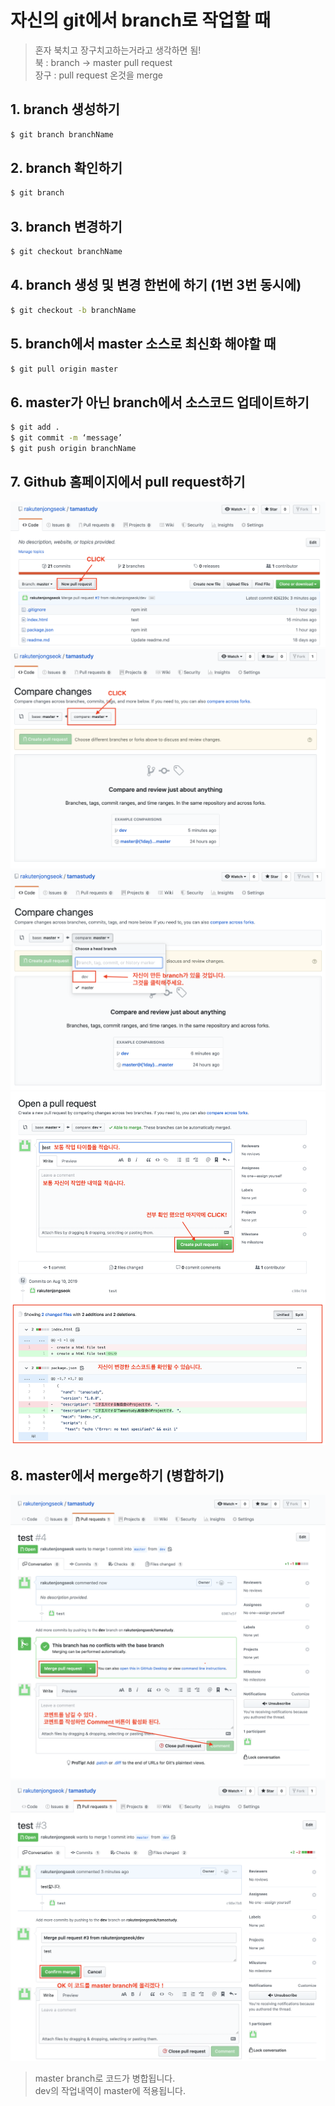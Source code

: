# 자신의 git에서 branch로 작업할 때

> 혼자 북치고 장구치고하는거라고 생각하면 됨!
> <br>
> 북 : branch -> master pull request
> <br>
> 장구 : pull request 온것을 merge

## 1. branch 생성하기

```bash
$ git branch branchName
```

## 2. branch 확인하기

```bash
$ git branch
```

## 3. branch 변경하기

```bash
$ git checkout branchName
```

## **4. branch 생성 및 변경 한번에 하기 (1번 3번 동시에)**

```bash
$ git checkout -b branchName
```

## 5. branch에서 master 소스로 최신화 해야할 때

```bash
$ git pull origin master
```

## 6. master가 아닌 branch에서 소스코드 업데이트하기

```bash
$ git add .
$ git commit -m ‘message’
$ git push origin branchName
```

## 7. Github 홈페이지에서 pull request하기

<img src="./img/localBranch/new_pull_request.png">
<img src="./img/localBranch/new_pull_request2.png">
<img src="./img/localBranch/new_pull_request3.png">
<img src="./img/localBranch/new_pull_request4.png">

## 8. master에서 merge하기 (병합하기)

<img src="./img/localBranch/new_pull_request5.png">
<img src="./img/localBranch/new_pull_request6.png">

> master branch로 코드가 병합됩니다.
> <br>
> dev의 작업내역이 master에 적용됩니다.
